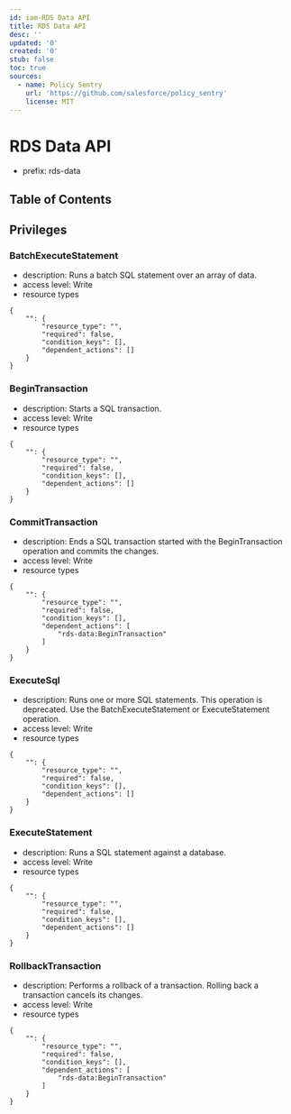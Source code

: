 ```yaml
---
id: iam-RDS Data API
title: RDS Data API
desc: ''
updated: '0'
created: '0'
stub: false
toc: true
sources:
  - name: Policy Sentry
    url: 'https://github.com/salesforce/policy_sentry'
    license: MIT
---
```

# RDS Data API
- prefix: rds-data

## Table of Contents

## Privileges
### BatchExecuteStatement
- description: Runs a batch SQL statement over an array of data.
- access level: Write
- resource types
```
{
    "": {
        "resource_type": "",
        "required": false,
        "condition_keys": [],
        "dependent_actions": []
    }
}
```
### BeginTransaction
- description: Starts a SQL transaction.
- access level: Write
- resource types
```
{
    "": {
        "resource_type": "",
        "required": false,
        "condition_keys": [],
        "dependent_actions": []
    }
}
```
### CommitTransaction
- description: Ends a SQL transaction started with the BeginTransaction operation and commits the changes.
- access level: Write
- resource types
```
{
    "": {
        "resource_type": "",
        "required": false,
        "condition_keys": [],
        "dependent_actions": [
            "rds-data:BeginTransaction"
        ]
    }
}
```
### ExecuteSql
- description: Runs one or more SQL statements. This operation is deprecated. Use the BatchExecuteStatement or ExecuteStatement operation.
- access level: Write
- resource types
```
{
    "": {
        "resource_type": "",
        "required": false,
        "condition_keys": [],
        "dependent_actions": []
    }
}
```
### ExecuteStatement
- description: Runs a SQL statement against a database.
- access level: Write
- resource types
```
{
    "": {
        "resource_type": "",
        "required": false,
        "condition_keys": [],
        "dependent_actions": []
    }
}
```
### RollbackTransaction
- description: Performs a rollback of a transaction. Rolling back a transaction cancels its changes.
- access level: Write
- resource types
```
{
    "": {
        "resource_type": "",
        "required": false,
        "condition_keys": [],
        "dependent_actions": [
            "rds-data:BeginTransaction"
        ]
    }
}
```
